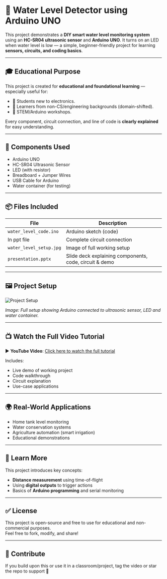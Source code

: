 # 🚰 Water Level Detector using Arduino UNO

This project demonstrates a **DIY smart water level monitoring system** using an **HC-SR04 ultrasonic sensor** and **Arduino UNO**. It turns on an LED when water level is low — a simple, beginner-friendly project for learning **sensors, circuits, and coding basics**.

---

## 🎓 Educational Purpose

This project is created for **educational and foundational learning** — especially useful for:
- 🧠 Students new to electronics.
- 🔄 Learners from non-CS/engineering backgrounds (domain-shifted).
- 🧪 STEM/Arduino workshops.

Every component, circuit connection, and line of code is **clearly explained** for easy understanding.

---

## 🔧 Components Used

- Arduino UNO
- HC-SR04 Ultrasonic Sensor
- LED (with resistor)
- Breadboard + Jumper Wires
- USB Cable for Arduino
- Water container (for testing)

---

## 📦 Files Included

| File | Description |
|------|-------------|
| `water_level_code.ino` | Arduino sketch (code) |
| In ppt file | Complete circuit connection |
| `water_level_setup.jpg` | Image of full working setup |
| `presentation.pptx` | Slide deck explaining components, code, circuit & demo |

---

## 🖼️ Project Setup

![Project Setup](water_level_setup.jpg)

*Image: Full setup showing Arduino connected to ultrasonic sensor, LED and water container.*

---

## 📺 Watch the Full Video Tutorial

▶️ **YouTube Video**: [Click here to watch the full tutorial](https://your-youtube-video-link)

Includes:
- Live demo of working project
- Code walkthrough
- Circuit explanation
- Use-case applications

---

## 🌍 Real-World Applications

- Home tank level monitoring
- Water conservation systems
- Agriculture automation (smart irrigation)
- Educational demonstrations

---

## 📘 Learn More

This project introduces key concepts:
- **Distance measurement** using time-of-flight
- Using **digital outputs** to trigger actions
- Basics of **Arduino programming** and serial monitoring

---

## ✅ License

This project is open-source and free to use for educational and non-commercial purposes.  
Feel free to fork, modify, and share!

---

## 🙌 Contribute

If you build upon this or use it in a classroom/project, tag the video or star the repo to support 🙏  
